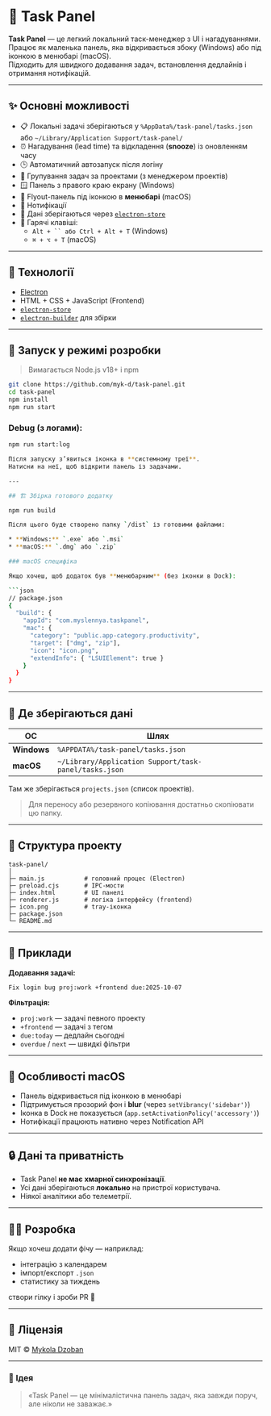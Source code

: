 # 🧩 Task Panel

**Task Panel** — це легкий локальний таск-менеджер з UI і нагадуваннями.  
Працює як маленька панель, яка відкривається збоку (Windows) або під іконкою в менюбарі (macOS).  
Підходить для швидкого додавання задач, встановлення дедлайнів і отримання нотифікацій.

---

## ✨ Основні можливості

- 📋 Локальні задачі зберігаються у `%AppData%/task-panel/tasks.json` або `~/Library/Application Support/task-panel/`
- ⏰ Нагадування (lead time) та відкладення (**snooze**) із оновленням часу
- 🕒 Автоматичний автозапуск після логіну
- 💼 Групування задач за проектами (з менеджером проектів)
- 🪟 Панель з правого краю екрану (Windows)
- 🍎 Flyout-панель під іконкою в **менюбарі** (macOS)
- 🔔 Нотифікації
- 💾 Дані зберігаються через [`electron-store`](https://github.com/sindresorhus/electron-store)
- 🔑 Гарячі клавіші:
  - `Alt + `` або Ctrl + Alt + T` (Windows)
  - `⌘ + ⌥ + T` (macOS)

---

## 🧰 Технології

- [Electron](https://www.electronjs.org/)
- HTML + CSS + JavaScript (Frontend)
- [`electron-store`](https://github.com/sindresorhus/electron-store)
- [`electron-builder`](https://www.electron.build/) для збірки

---

## 🚀 Запуск у режимі розробки

> Вимагається Node.js v18+ і npm

```bash
git clone https://github.com/myk-d/task-panel.git
cd task-panel
npm install
npm run start
````

### Debug (з логами):

```bash
npm run start:log

Після запуску з’явиться іконка в **системному треї**.
Натисни на неї, щоб відкрити панель із задачами.

---

## 🏗 Збірка готового додатку

npm run build

Після цього буде створено папку `/dist` із готовими файлами:

* **Windows:** `.exe` або `.msi`
* **macOS:** `.dmg` або `.zip`

### macOS специфіка

Якщо хочеш, щоб додаток був **менюбарним** (без іконки в Dock):

```json
// package.json
{
  "build": {
    "appId": "com.myslennya.taskpanel",
    "mac": {
      "category": "public.app-category.productivity",
      "target": ["dmg", "zip"],
      "icon": "icon.png",
      "extendInfo": { "LSUIElement": true }
    }
  }
}
```

---

## 📂 Де зберігаються дані

| ОС          | Шлях                                                  |
| ----------- | ----------------------------------------------------- |
| **Windows** | `%APPDATA%/task-panel/tasks.json`                     |
| **macOS**   | `~/Library/Application Support/task-panel/tasks.json` |

Там же зберігається `projects.json` (список проектів).

> Для переносу або резервного копіювання достатньо скопіювати цю папку.

---

## 🧠 Структура проекту

```
task-panel/
│
├─ main.js           # головний процес (Electron)
├─ preload.cjs       # IPC-мости
├─ index.html        # UI панелі
├─ renderer.js       # логіка інтерфейсу (frontend)
├─ icon.png          # tray-іконка
├─ package.json
└─ README.md
```

---

## 🧩 Приклади

**Додавання задачі:**

```
Fix login bug proj:work +frontend due:2025-10-07
```

**Фільтрація:**

* `proj:work` — задачі певного проекту
* `+frontend` — задачі з тегом
* `due:today` — дедлайн сьогодні
* `overdue` / `next` — швидкі фільтри

---

## 🧷 Особливості macOS

* Панель відкривається під іконкою в менюбарі
* Підтримується прозорий фон і **blur** (через `setVibrancy('sidebar')`)
* Іконка в Dock не показується (`app.setActivationPolicy('accessory')`)
* Нотифікації працюють нативно через Notification API

---

## 🔒 Дані та приватність

* Task Panel **не має хмарної синхронізації**.
* Усі дані зберігаються **локально** на пристрої користувача.
* Ніякої аналітики або телеметрії.

---

## 🧑‍💻 Розробка

Якщо хочеш додати фічу — наприклад:

* інтеграцію з календарем
* імпорт/експорт `.json`
* статистику за тиждень

створи гілку і зроби PR 🚀

---

## 🪪 Ліцензія

MIT © [Mykola Dzoban](https://github.com/myk-d)

---

### 🧠 Ідея

> «Task Panel — це мінімалістична панель задач, яка завжди поруч, але ніколи не заважає.»
